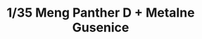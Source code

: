 ---
layout: product
title: "1/35 Meng Panther D + Metalne Gusenice"
price: "8100" 
desc: "Bundle"
img_path: "/assets/img/AKCIJA4.jpg"
brand: "N/A"
available: false
special_offer: false
new: false
soon: false
cat: "0N/A"
subcat: "0N/A"
subsubcat: "0N/A"
sifra: "AKCIJA4"
popular: false
---